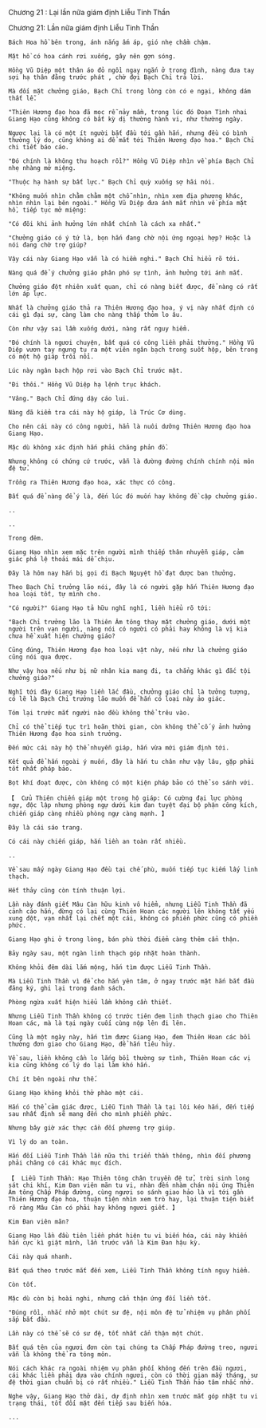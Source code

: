 




Chương 21 : Lại lần nữa giám định Liễu Tinh Thần


Chương 21: Lần nữa giám định Liễu Tinh Thần

	Bách Hoa hồ bên trong, ánh nắng ấm áp, gió nhẹ chầm chậm.

	Mặt hồ có hoa cánh rơi xuống, gây nên gợn sóng.

	Hồng Vũ Diệp một thân áo đỏ ngồi ngay ngắn ở trong đình, nàng đưa tay sợi hạ thân đằng trước phát , chờ đợi Bạch Chỉ trả lời.

	Mà đối mặt chưởng giáo, Bạch Chỉ trong lòng còn có e ngại, không dám thất lễ.

	"Thiên Hương đạo hoa đã mọc rễ nảy mầm, trong lúc đó Đoạn Tình nhai Giang Hạo cũng không có bất kỳ dị thường hành vi, như thường ngày.

	Ngược lại là có một ít người bắt đầu tới gần hắn, nhưng đều có bình thường lý do, cũng không ai để mắt tới Thiên Hương đạo hoa." Bạch Chỉ chi tiết báo cáo.

	"Đó chính là không thu hoạch rồi?" Hồng Vũ Diệp nhìn về phía Bạch Chỉ nhẹ nhàng mở miệng.

	"Thuộc hạ hành sự bất lực." Bạch Chỉ quỳ xuống sợ hãi nói.

	"Không muốn nhìn chằm chằm một chỗ nhìn, nhìn xem địa phương khác, nhìn nhìn lại bên ngoài." Hồng Vũ Diệp đưa ánh mắt nhìn về phía mặt hồ, tiếp tục mở miệng:

	"Có đôi khi ảnh hưởng lớn nhất chính là cách xa nhất."

	"Chưởng giáo có ý tứ là, bọn hắn đang chờ nội ứng ngoại hợp? Hoặc là nói đang chờ trợ giúp?

	Vậy cái này Giang Hạo vẫn là có hiềm nghi." Bạch Chỉ hiểu rõ tới.

	Nàng quá để ý chưởng giáo phân phó sự tình, ảnh hưởng tới ánh mắt.

	Chưởng giáo đột nhiên xuất quan, chỉ có nàng biết được, để nàng có rất lớn áp lực.

	Nhất là chưởng giáo thả ra Thiên Hương đạo hoa, ý vị này nhất định có cái gì đại sự, càng làm cho nàng thấp thỏm lo âu.

	Còn như vậy sai lầm xuống dưới, nàng rất nguy hiểm.

	"Đó chính là ngươi chuyện, bất quá có công liền phải thưởng." Hồng Vũ Diệp vươn tay ngưng tụ ra một viên ngân bạch trong suốt hộp, bên trong có một hộ giáp trôi nổi.

	Lúc này ngân bạch hộp rơi vào Bạch Chỉ trước mặt.

	"Đi thôi." Hồng Vũ Diệp hạ lệnh trục khách.

	"Vâng." Bạch Chỉ đứng dậy cáo lui.

	Nàng đã kiểm tra cái này hộ giáp, là Trúc Cơ dùng.

	Cho nên cái này có công người, hẳn là nuôi dưỡng Thiên Hương đạo hoa Giang Hạo.

	Mặc dù không xác định hắn phải chăng phản đồ.

	Nhưng không có chứng cứ trước, vẫn là đường đường chính chính nội môn đệ tử.

	Trồng ra Thiên Hương đạo hoa, xác thực có công.

	Bất quá để nàng để ý là, đến lúc đó muốn hay không đề cập chưởng giáo.

	..

	..

	Trong đêm.

	Giang Hạo nhìn xem mặc trên người mình thiếp thân nhuyễn giáp, cảm giác phá lệ thoải mái dễ chịu.

	Đây là hôm nay hắn bị gọi đi Bạch Nguyệt hồ đạt được ban thưởng.

	Theo Bạch Chỉ trưởng lão nói, đây là có người gặp hắn Thiên Hương đạo hoa loại tốt, tự mình cho.

	"Có người?" Giang Hạo tả hữu nghĩ nghĩ, liền hiểu rõ tới:

	"Bạch Chỉ trưởng lão là Thiên Âm tông thay mặt chưởng giáo, dưới một người trên vạn người, nàng nói có người có phải hay không là vị kia chưa hề xuất hiện chưởng giáo?

	Cũng đúng, Thiên Hương đạo hoa loại vật này, nếu như là chưởng giáo cũng nói qua được.

	Như vậy hoa nếu như bị nữ nhân kia mang đi, ta chẳng khác gì đắc tội chưởng giáo?"

	Nghĩ tới đây Giang Hạo liền lắc đầu, chưởng giáo chỉ là tưởng tượng, có lẽ là Bạch Chỉ trưởng lão muốn để hắn có loại này ảo giác.

	Tóm lại trước mắt người nào đều không thể trêu vào.

	Chỉ có thể tiếp tục trì hoãn thời gian, còn không thể cố ý ảnh hưởng Thiên Hương đạo hoa sinh trưởng.

	Đến mức cái này hộ thể nhuyễn giáp, hắn vừa mới giám định tới.

	Kết quả để hắn ngoài ý muốn, đây là hắn tu chân như vậy lâu, gặp phải tốt nhất pháp bảo.

	Bọt khí đoạt được, còn không có một kiện pháp bảo có thể so sánh với.

	【  Cửu Thiên chiến giáp một trong hộ giáp: Có cường đại lực phòng ngự, độc lập nhưng phòng ngự dưới kim đan tuyệt đại bộ phận công kích, chiến giáp càng nhiều phòng ngự càng mạnh. 】

	Đây là cái sáo trang.

	Có cái này chiến giáp, hắn liền an toàn rất nhiều.

	..

	Về sau mấy ngày Giang Hạo đều tại chế phù, muốn tiếp tục kiếm lấy linh thạch.

	Hết thảy cũng còn tính thuận lợi.

	Lần này đánh giết Mâu Càn hữu kinh vô hiểm, nhưng Liễu Tinh Thần đã cảnh cáo hắn, đừng có lại cùng Thiên Hoan các người lên không tất yếu xung đột, vạn nhất lại chết một cái, không có phiền phức cũng có phiền phức.

	Giang Hạo ghi ở trong lòng, bán phù thời điểm càng thêm cẩn thận.

	Bảy ngày sau, một ngàn linh thạch góp nhặt hoàn thành.

	Không khỏi đêm dài lắm mộng, hắn tìm được Liễu Tinh Thần.

	Mà Liễu Tinh Thần vì để cho hắn yên tâm, ở ngay trước mặt hắn bắt đầu đăng ký, ghi lại trong danh sách.

	Phòng ngừa xuất hiện hiểu lầm không cần thiết.

	Nhưng Liễu Tinh Thần không có trước tiên đem linh thạch giao cho Thiên Hoan các, mà là tại ngày cuối cùng nộp lên đi lên.

	Cũng là một ngày này, hắn tìm được Giang Hạo, đem Thiên Hoan các bồi thường đơn giao cho Giang Hạo, để hắn tiêu hủy.

	Về sau, liền không cần lo lắng bồi thường sự tình, Thiên Hoan các vị kia cũng không có lý do lại làm khó hắn.

	Chí ít bên ngoài như thế.

	Giang Hạo không khỏi thở phào một cái.

	Hắn có thể cảm giác được, Liễu Tinh Thần là tại lôi kéo hắn, đến tiếp sau nhất định sẽ mang đến cho mình phiền phức.

	Nhưng bây giờ xác thực cần đối phương trợ giúp.

	Vì lý do an toàn.

	Hắn đối Liễu Tinh Thần lần nữa thi triển thần thông, nhìn đối phương phải chăng có cái khác mục đích.

	【  Liễu Tinh Thần: Hạo Thiên tông chân truyền đệ tử, trời sinh long sát chi khí, Kim Đan viên mãn tu vi, nhàn đến nhàm chán nội ứng Thiên Âm tông Chấp Pháp đường, cùng ngươi so sánh giao hảo là vì tới gần Thiên Hương đạo hoa, thuận tiện nhìn xem trò hay, lại thuận tiện biết rõ ràng Mâu Càn có phải hay không ngươi giết. 】

	Kim Đan viên mãn?

	Giang Hạo lần đầu tiên liền phát hiện tu vi biến hóa, cái này khiến hắn cực kì giật mình, lần trước vẫn là Kim Đan hậu kỳ.

	Cái này quá nhanh.

	Bất quá theo trước mắt đến xem, Liễu Tinh Thần không tính nguy hiểm.

	Còn tốt.

	Mặc dù còn bị hoài nghi, nhưng cẩn thận ứng đối liền tốt.

	"Đúng rồi, nhắc nhở một chút sư đệ, nội môn đệ tử nhiệm vụ phân phối sắp bắt đầu.

	Lần này có thể sẽ có sư đệ, tốt nhất cẩn thận một chút.

	Bất quá tên của ngươi đơn còn tại chúng ta Chấp Pháp đường treo, ngươi vẫn là không thể ra tông môn.

	Nói cách khác ra ngoài nhiệm vụ phân phối không đến trên đầu ngươi, cái khác liền phải dựa vào chính ngươi, còn có thời gian mấy tháng, sư đệ thời gian chuẩn bị có rất nhiều." Liễu Tinh Thần hảo tâm nhắc nhở.

	Nghe vậy, Giang Hạo thở dài, dự định nhìn xem trước mắt góp nhặt tu vi trạng thái, tốt đối mặt đến tiếp sau biến hóa.

	...




